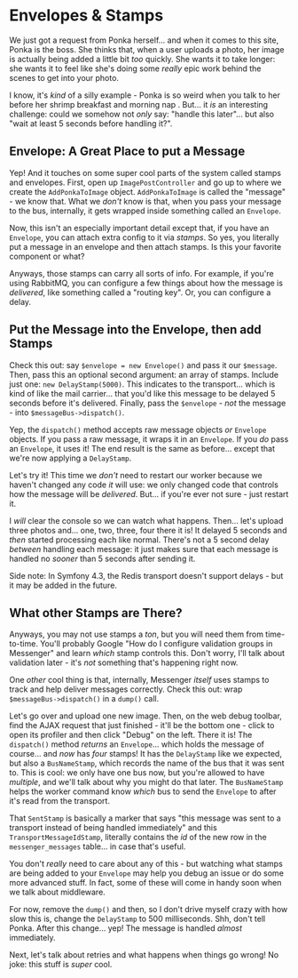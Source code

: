 # Envelopes & Stamps

We just got a request from Ponka herself... and when it comes to this site, Ponka
is the boss. She thinks that, when a user uploads a photo, her image is actually
being added a little bit *too* quickly. She wants it to take longer: she wants it
to feel like she's doing some *really* epic work behind the scenes to get into your
photo.

I know, it's *kind* of a silly example - Ponka is so weird when you talk to her before
her shrimp breakfast and morning nap . But... it *is* an interesting challenge:
could we somehow not *only* say: "handle this later"... but also "wait at least
5 seconds before handling it?".

## Envelope: A Great Place to put a Message

Yep! And it touches on some super cool parts of the system called stamps and envelopes.
First, open up `ImagePostController` and go up to where we create the
`AddPonkaToImage` object. `AddPonkaToImage` is called the "message" - we know that.
What we *don't* know is that, when you pass your message to the bus, internally,
it gets wrapped inside something called an `Envelope`.

Now, this isn't an especially important detail except that, if you have an `Envelope`,
you can attach extra config to it via *stamps*. So yes, you literally put a message
in an envelope and then attach stamps. Is this your favorite component or what?

Anyways, those stamps can carry all sorts of info. For example, if you're using
RabbitMQ, you can configure a few things about how the message is *delivered*,
like something called a "routing key". Or, you can configure a delay.

## Put the Message into the Envelope, then add Stamps

Check this out: say `$envelope = new Envelope()` and pass it our `$message`. Then,
pass this an optional second argument: an array of stamps. Include just one:
`new DelayStamp(5000)`. This indicates to the transport... which is kind of like
the mail carrier... that you'd like this message to be delayed 5 seconds before
it's delivered. Finally, pass the `$envelope` - *not* the message - into
`$messageBus->dispatch()`.

Yep, the `dispatch()` method accepts raw message objects *or* `Envelope` objects.
If you pass a raw message, it wraps it in an `Envelope`. If you *do* pass an
`Envelope`, it uses it! The end result is the same as before... except that we're
now applying a `DelayStamp`.

Let's try it! This time we *don't* need to restart our worker because we haven't
changed any code *it* will use: we only changed code that controls how the
message will be *delivered*. But... if you're ever not sure - just restart it.

I *will* clear the console so we can watch what happens. Then... let's upload
three photos and... one, two, three, four there it is! It delayed 5 seconds
and *then* started processing each like normal. There's not a 5 second delay
*between* handling each message: it just makes sure that each message is handled
no *sooner* than 5 seconds after sending it.

Side note: In Symfony 4.3, the Redis transport doesn't support delays - but it
may be added in the future.

## What other Stamps are There?

Anyways, you may not use stamps a *ton*, but you will need them from time-to-time.
You'll probably Google "How do I configure validation groups in Messenger" and learn
*which* stamp controls this. Don't worry, I'll talk about validation later - it's
*not* something that's happening right now.

One *other* cool thing is that, internally, Messenger *itself* uses stamps to track
and help deliver messages correctly. Check this out: wrap `$messageBus->dispatch()`
in a `dump()` call.

Let's go over and upload one new image. Then, on the web debug toolbar, find the
AJAX request that just finished - it'll be the bottom one - click to open its
profiler and then click "Debug" on the left. There it is! The `dispatch()` method
*returns* an `Envelope`... which holds the message of course... and *now* has *four*
stamps! It has the `DelayStamp` like we expected, but also a `BusNameStamp`, which
records the name of the bus that it was sent to. This is cool: we only have one
bus now, but you're allowed to have *multiple*, and we'll talk about why you might
do that later. The `BusNameStamp` helps the worker command know *which* bus to
send the `Envelope` to after it's read from the transport.

That `SentStamp` is basically a marker that says "this message was sent to
a transport instead of being handled immediately" and this `TransportMessageIdStamp`,
literally contains the *id* of the new row in the `messenger_messages` table...
in case that's useful.

You don't *really* need to care about any of this - but watching what stamps are
being added to your `Envelope` may help you debug an issue or do some more advanced
stuff. In fact, some of these will come in handy soon when we talk about middleware.

For now, remove the `dump()` and then, so I don't drive myself crazy with how slow
this is, change the `DelayStamp` to 500 milliseconds. Shh, don't tell Ponka. After
this change... yep! The message is handled *almost* immediately.

Next, let's talk about retries and what happens when things go wrong! No joke: this
stuff is *super* cool.
